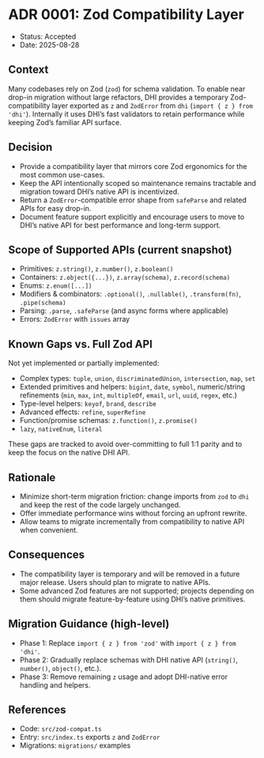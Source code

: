 # ADR 0001: Zod Compatibility Layer

- Status: Accepted
- Date: 2025-08-28

## Context
Many codebases rely on Zod (`zod`) for schema validation. To enable near drop-in migration without large refactors, DHI provides a temporary Zod-compatibility layer exported as `z` and `ZodError` from `dhi` (`import { z } from 'dhi'`). Internally it uses DHI’s fast validators to retain performance while keeping Zod’s familiar API surface.

## Decision
- Provide a compatibility layer that mirrors core Zod ergonomics for the most common use-cases.
- Keep the API intentionally scoped so maintenance remains tractable and migration toward DHI’s native API is incentivized.
- Return a `ZodError`-compatible error shape from `safeParse` and related APIs for easy drop-in.
- Document feature support explicitly and encourage users to move to DHI’s native API for best performance and long-term support.

## Scope of Supported APIs (current snapshot)
- Primitives: `z.string()`, `z.number()`, `z.boolean()`
- Containers: `z.object({...})`, `z.array(schema)`, `z.record(schema)`
- Enums: `z.enum([...])`
- Modifiers & combinators: `.optional()`, `.nullable()`, `.transform(fn)`, `.pipe(schema)`
- Parsing: `.parse`, `.safeParse` (and async forms where applicable)
- Errors: `ZodError` with `issues` array

## Known Gaps vs. Full Zod API
Not yet implemented or partially implemented:
- Complex types: `tuple`, `union`, `discriminatedUnion`, `intersection`, `map`, `set`
- Extended primitives and helpers: `bigint`, `date`, `symbol`, numeric/string refinements (`min`, `max`, `int`, `multipleOf`, `email`, `url`, `uuid`, `regex`, etc.)
- Type-level helpers: `keyof`, `brand`, `describe`
- Advanced effects: `refine`, `superRefine`
- Function/promise schemas: `z.function()`, `z.promise()`
- `lazy`, `nativeEnum`, `literal`

These gaps are tracked to avoid over-committing to full 1:1 parity and to keep the focus on the native DHI API.

## Rationale
- Minimize short-term migration friction: change imports from `zod` to `dhi` and keep the rest of the code largely unchanged.
- Offer immediate performance wins without forcing an upfront rewrite.
- Allow teams to migrate incrementally from compatibility to native API when convenient.

## Consequences
- The compatibility layer is temporary and will be removed in a future major release. Users should plan to migrate to native APIs.
- Some advanced Zod features are not supported; projects depending on them should migrate feature-by-feature using DHI’s native primitives.

## Migration Guidance (high-level)
- Phase 1: Replace `import { z } from 'zod'` with `import { z } from 'dhi'`.
- Phase 2: Gradually replace schemas with DHI native API (`string()`, `number()`, `object()`, etc.).
- Phase 3: Remove remaining `z` usage and adopt DHI-native error handling and helpers.

## References
- Code: `src/zod-compat.ts`
- Entry: `src/index.ts` exports `z` and `ZodError`
- Migrations: `migrations/` examples
